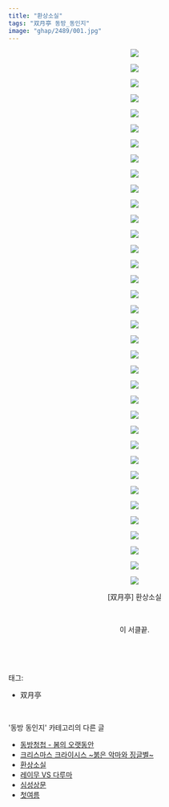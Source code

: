 ```yaml
---
title: "환상소실"
tags: "双月亭 동방_동인지"
image: "ghap/2489/001.jpg"
---
```

<div class="article">
<p style="text-align: center; clear: none; float: none;"><img src="{{ site.nasurl }}/ghap/2489/001.jpg"/></p>
<p style="text-align: center; clear: none; float: none;"><img src="{{ site.nasurl }}/ghap/2489/002.jpg"/></p>
<p style="text-align: center; clear: none; float: none;"><img src="{{ site.nasurl }}/ghap/2489/003.jpg"/></p>
<p style="text-align: center; clear: none; float: none;"><img src="{{ site.nasurl }}/ghap/2489/004.jpg"/></p>
<p style="text-align: center; clear: none; float: none;"><img src="{{ site.nasurl }}/ghap/2489/005.jpg"/></p>
<p style="text-align: center; clear: none; float: none;"><img src="{{ site.nasurl }}/ghap/2489/006.jpg"/></p>
<p style="text-align: center; clear: none; float: none;"><img src="{{ site.nasurl }}/ghap/2489/007.jpg"/></p>
<p style="text-align: center; clear: none; float: none;"><img src="{{ site.nasurl }}/ghap/2489/008.jpg"/></p>
<p style="text-align: center; clear: none; float: none;"><img src="{{ site.nasurl }}/ghap/2489/009.jpg"/></p>
<p style="text-align: center; clear: none; float: none;"><img src="{{ site.nasurl }}/ghap/2489/010.jpg"/></p>
<p style="text-align: center; clear: none; float: none;"><img src="{{ site.nasurl }}/ghap/2489/011.jpg"/></p>
<p style="text-align: center; clear: none; float: none;"><img src="{{ site.nasurl }}/ghap/2489/012.jpg"/></p>
<p style="text-align: center; clear: none; float: none;"><img src="{{ site.nasurl }}/ghap/2489/013.jpg"/></p>
<p style="text-align: center; clear: none; float: none;"><img src="{{ site.nasurl }}/ghap/2489/014.jpg"/></p>
<p style="text-align: center; clear: none; float: none;"><img src="{{ site.nasurl }}/ghap/2489/015.jpg"/></p>
<p style="text-align: center; clear: none; float: none;"><img src="{{ site.nasurl }}/ghap/2489/016.jpg"/></p>
<p style="text-align: center; clear: none; float: none;"><img src="{{ site.nasurl }}/ghap/2489/017.jpg"/></p>
<p style="text-align: center; clear: none; float: none;"><img src="{{ site.nasurl }}/ghap/2489/018.jpg"/></p>
<p style="text-align: center; clear: none; float: none;"><img src="{{ site.nasurl }}/ghap/2489/019.jpg"/></p>
<p style="text-align: center; clear: none; float: none;"><img src="{{ site.nasurl }}/ghap/2489/020.jpg"/></p>
<p style="text-align: center; clear: none; float: none;"><img src="{{ site.nasurl }}/ghap/2489/021.jpg"/></p>
<p style="text-align: center; clear: none; float: none;"><img src="{{ site.nasurl }}/ghap/2489/022.jpg"/></p>
<p style="text-align: center; clear: none; float: none;"><img src="{{ site.nasurl }}/ghap/2489/023.jpg"/></p>
<p style="text-align: center; clear: none; float: none;"><img src="{{ site.nasurl }}/ghap/2489/024.jpg"/></p>
<p style="text-align: center; clear: none; float: none;"><img src="{{ site.nasurl }}/ghap/2489/025.jpg"/></p>
<p style="text-align: center; clear: none; float: none;"><img src="{{ site.nasurl }}/ghap/2489/026.jpg"/></p>
<p style="text-align: center; clear: none; float: none;"><img src="{{ site.nasurl }}/ghap/2489/027.jpg"/></p>
<p style="text-align: center; clear: none; float: none;"><img src="{{ site.nasurl }}/ghap/2489/028.jpg"/></p>
<p style="text-align: center; clear: none; float: none;"><img src="{{ site.nasurl }}/ghap/2489/029.jpg"/></p>
<p style="text-align: center; clear: none; float: none;"><img src="{{ site.nasurl }}/ghap/2489/030.jpg"/></p>
<p style="text-align: center; clear: none; float: none;"><img src="{{ site.nasurl }}/ghap/2489/031.jpg"/></p>
<p style="text-align: center; clear: none; float: none;"><img src="{{ site.nasurl }}/ghap/2489/032.jpg"/></p>
<p style="text-align: center; clear: none; float: none;"><img src="{{ site.nasurl }}/ghap/2489/033.jpg"/></p>
<p style="text-align: center; clear: none; float: none;"><img src="{{ site.nasurl }}/ghap/2489/034.jpg"/></p>
<p style="text-align: center; clear: none; float: none;"><img src="{{ site.nasurl }}/ghap/2489/035.jpg"/></p>
<p style="text-align: center; clear: none; float: none;"><img src="{{ site.nasurl }}/ghap/2489/036.jpg"/></p>
<p style="text-align: center; clear: none; float: none;">[双月亭] 환상소실</p>
<p style="text-align: center; clear: none; float: none;"><br/></p>
<p style="text-align: center; clear: none; float: none;">이 서클끝.</p>
<p><br/></p>
</div><br/>
<div class="tagTrail">
<p>태그: </p>
<ul>
<li>双月亭</li>
</ul>
</div><br/>
<div class="another">
<p>'동방 동인지' 카테고리의 다른 글</p>
<ul>
<li><a href="/2016-10-07-ghap_2491">동방청첩 - 봄의 오랫동안</a></li>
<li><a href="/2016-10-07-ghap_2490">크리스마스 크라이시스 ~붉은 악마와 징글벨~</a></li>
<li><a href="/2016-10-07-ghap_2489">환상소실</a></li>
<li><a href="/2016-10-07-ghap_2488">레이무 VS 다루마</a></li>
<li><a href="/2016-10-07-ghap_2485">심성상문</a></li>
<li><a href="/2016-10-07-ghap_2484">첫여름</a></li>
</ul>
</div><br/>
<div class="cb_module cb_fluid">
<div class="cb_wrt cb_profile">
</div><!-- commentList close -->
</div><br/>

